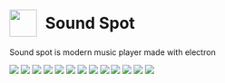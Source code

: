 <h1 style="display: flex;align-items: center;">
<img src="./build/icon.png" width=48 style="padding-right: 15px">
</div>
    Sound Spot
</div>
</h1>

<p>Sound spot is modern music player made with electron</p>
<img src="./docs/1.png">
<img src="./docs/2.png">
<img src="./docs/3.png">
<img src="./docs/4.png">
<img src="./docs/5.png">
<img src="./docs/6.png">
<img src="./docs/7.png">
<img src="./docs/8.png">
<img src="./docs/9.png">
<img src="./docs/10.png">
<img src="./docs/11.png">
<img src="./docs/12.png">
<img src="./docs/13.png">